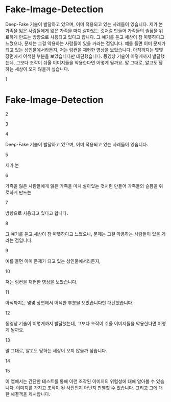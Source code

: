 # Fake-Image-Detection


Deep-Fake 기술이 발달하고 있으며, 이미 적용되고 있는 사례들이 있습니다.
제가 본 
가족을 잃은 사람들에게 잃은 가족을 마치 살아있는 것처럼 만들어 가족들의 슬픔을 위로하게 만드는
방향으로 사용되고 있다고 합니다.
그 얘기를 듣고 세상이 참 따뜻하다고 느꼈으나, 문제는 그걸 악용하는 사람들이 있을 거라는 점입니다.
예를 들면 이미 문제가 되고 있는 성인물에서라든지, 
저는 링컨을 재현한 영상을 보았습니다.
아직까지는 몇몇 장면에서 어색한 부분을 보았습니다만 대단했습니다.
동영상 기술이 이렇게까지 발달했는데, 그보다 조작이 쉬울 이미지들을 악용한다면 어떻게 될까요.
말 그대로, 알고도 당하는 세상이 오지 않을까 싶습니다.

1

# Fake-Image-Detection

2



3



4

Deep-Fake 기술이 발달하고 있으며, 이미 적용되고 있는 사례들이 있습니다.

5

제가 본 

6

가족을 잃은 사람들에게 잃은 가족을 마치 살아있는 것처럼 만들어 가족들의 슬픔을 위로하게 만드는

7

방향으로 사용되고 있다고 합니다.

8

그 얘기를 듣고 세상이 참 따뜻하다고 느꼈으나, 문제는 그걸 악용하는 사람들이 있을 거라는 점입니다.

9

예를 들면 이미 문제가 되고 있는 성인물에서라든지, 

10

저는 링컨을 재현한 영상을 보았습니다.

11

아직까지는 몇몇 장면에서 어색한 부분을 보았습니다만 대단했습니다.

12

동영상 기술이 이렇게까지 발달했는데, 그보다 조작이 쉬울 이미지들을 악용한다면 어떻게 될까요.

13

말 그대로, 알고도 당하는 세상이 오지 않을까 싶습니다.

14



15

이 앱에서는 간단한 테스트를 통해 이런 조작된 이미지의 위험성에 대해 알아볼 수 있습니다.
이미지를 가지고 조작이 된 사진인지 아닌지 판별할 수 있습니다.
그리고 그에 대한 해결책을 제시합니다.



